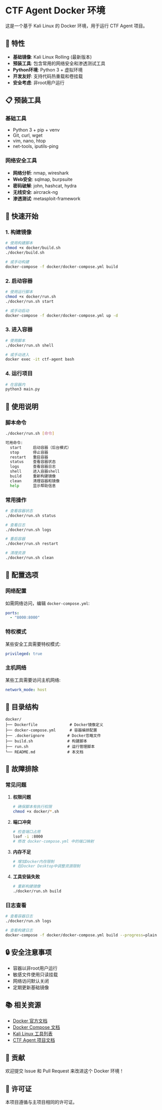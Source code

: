 # CTF Agent Docker 环境

这是一个基于 Kali Linux 的 Docker 环境，用于运行 CTF Agent 项目。

## 🐳 特性

- **基础镜像**: Kali Linux Rolling (最新版本)
- **预装工具**: 包含常用的网络安全和渗透测试工具
- **Python环境**: Python 3 + 虚拟环境
- **开发友好**: 支持代码热重载和卷挂载
- **安全考虑**: 非root用户运行

## 📋 预装工具

### 基础工具
- Python 3 + pip + venv
- Git, curl, wget
- vim, nano, htop
- net-tools, iputils-ping

### 网络安全工具
- **网络分析**: nmap, wireshark
- **Web安全**: sqlmap, burpsuite
- **密码破解**: john, hashcat, hydra
- **无线安全**: aircrack-ng
- **渗透测试**: metasploit-framework

## 🚀 快速开始

### 1. 构建镜像

```bash
# 使用构建脚本
chmod +x docker/build.sh
./docker/build.sh

# 或手动构建
docker-compose -f docker/docker-compose.yml build
```

### 2. 启动容器

```bash
# 使用运行脚本
chmod +x docker/run.sh
./docker/run.sh start

# 或手动启动
docker-compose -f docker/docker-compose.yml up -d
```

### 3. 进入容器

```bash
# 使用脚本
./docker/run.sh shell

# 或手动进入
docker exec -it ctf-agent bash
```

### 4. 运行项目

```bash
# 在容器内
python3 main.py
```

## 📖 使用说明

### 脚本命令

```bash
./docker/run.sh [命令]

可用命令:
  start     启动容器（后台模式）
  stop      停止容器
  restart   重启容器
  status    查看容器状态
  logs      查看容器日志
  shell     进入容器shell
  build     重新构建镜像
  clean     清理容器和镜像
  help      显示帮助信息
```

### 常用操作

```bash
# 查看容器状态
./docker/run.sh status

# 查看日志
./docker/run.sh logs

# 重启容器
./docker/run.sh restart

# 清理资源
./docker/run.sh clean
```

## 🔧 配置选项

### 网络配置

如需网络访问，编辑 `docker-compose.yml`:

```yaml
ports:
  - "8000:8000"
```

### 特权模式

某些安全工具需要特权模式:

```yaml
privileged: true
```

### 主机网络

某些工具需要访问主机网络:

```yaml
network_mode: host
```

## 📁 目录结构

```
docker/
├── Dockerfile              # Docker镜像定义
├── docker-compose.yml      # 容器编排配置
├── .dockerignore          # Docker忽略文件
├── build.sh               # 构建脚本
├── run.sh                 # 运行管理脚本
└── README.md              # 本文档
```

## 🐛 故障排除

### 常见问题

1. **权限问题**
   ```bash
   # 确保脚本有执行权限
   chmod +x docker/*.sh
   ```

2. **端口冲突**
   ```bash
   # 检查端口占用
   lsof -i :8000
   # 修改 docker-compose.yml 中的端口映射
   ```

3. **内存不足**
   ```bash
   # 增加Docker内存限制
   # 在Docker Desktop中调整资源限制
   ```

4. **工具安装失败**
   ```bash
   # 重新构建镜像
   ./docker/run.sh build
   ```

### 日志查看

```bash
# 查看容器日志
./docker/run.sh logs

# 查看构建日志
docker-compose -f docker/docker-compose.yml build --progress=plain
```

## 🔒 安全注意事项

- 容器以非root用户运行
- 敏感文件使用只读挂载
- 网络访问默认关闭
- 定期更新基础镜像

## 📚 相关资源

- [Docker 官方文档](https://docs.docker.com/)
- [Docker Compose 文档](https://docs.docker.com/compose/)
- [Kali Linux 工具列表](https://tools.kali.org/)
- [CTF Agent 项目文档](../README.txt)

## 🤝 贡献

欢迎提交 Issue 和 Pull Request 来改进这个 Docker 环境！

## 📄 许可证

本项目遵循与主项目相同的许可证。
